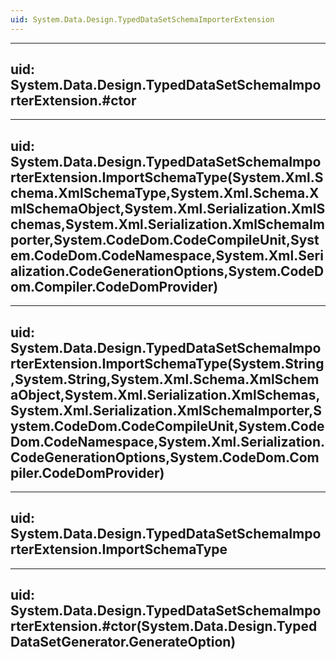 ```yaml
---
uid: System.Data.Design.TypedDataSetSchemaImporterExtension
---
```


---
uid: System.Data.Design.TypedDataSetSchemaImporterExtension.#ctor
---

---
uid: System.Data.Design.TypedDataSetSchemaImporterExtension.ImportSchemaType(System.Xml.Schema.XmlSchemaType,System.Xml.Schema.XmlSchemaObject,System.Xml.Serialization.XmlSchemas,System.Xml.Serialization.XmlSchemaImporter,System.CodeDom.CodeCompileUnit,System.CodeDom.CodeNamespace,System.Xml.Serialization.CodeGenerationOptions,System.CodeDom.Compiler.CodeDomProvider)
---

---
uid: System.Data.Design.TypedDataSetSchemaImporterExtension.ImportSchemaType(System.String,System.String,System.Xml.Schema.XmlSchemaObject,System.Xml.Serialization.XmlSchemas,System.Xml.Serialization.XmlSchemaImporter,System.CodeDom.CodeCompileUnit,System.CodeDom.CodeNamespace,System.Xml.Serialization.CodeGenerationOptions,System.CodeDom.Compiler.CodeDomProvider)
---

---
uid: System.Data.Design.TypedDataSetSchemaImporterExtension.ImportSchemaType
---

---
uid: System.Data.Design.TypedDataSetSchemaImporterExtension.#ctor(System.Data.Design.TypedDataSetGenerator.GenerateOption)
---
